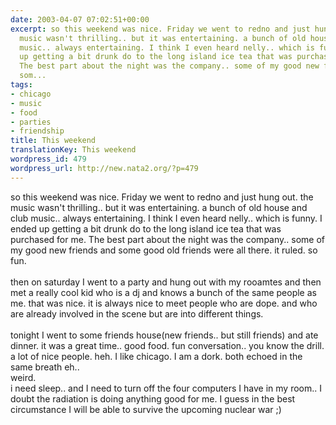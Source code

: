 ```yaml
---
date: 2003-04-07 07:02:51+00:00
excerpt: so this weekend was nice. Friday we went to redno and just hung out. the
  music wasn't thrilling.. but it was entertaining. a bunch of old house and club
  music.. always entertaining. I think I even heard nelly.. which is funny. I ended
  up getting a bit drunk do to the long island ice tea that was purchased for me.
  The best part about the night was the company.. some of my good new friends and
  som...
tags:
- chicago
- music
- food
- parties
- friendship
title: This weekend
translationKey: This weekend
wordpress_id: 479
wordpress_url: http://new.nata2.org/?p=479
---
```


so this weekend was nice. Friday we went to redno and just hung out. the music wasn't thrilling.. but it was entertaining. a bunch of old house and club music.. always entertaining. I think I even heard nelly.. which is funny. I ended up getting a bit drunk do to the long island ice tea that was purchased for me. The best part about the night was the company.. some of my good new friends and some good old friends were all there. it ruled. so fun. <br/><br/>then on saturday I went to a party and hung out with my rooamtes and then met a really cool kid who is a dj and knows a bunch of the same people as me. that was nice. it is always nice to meet people who are dope. and who are already involved in the scene but are into different things. <br/><br/>tonight I went to some friends house(new friends.. but still friends) and ate dinner. it was a great time.. good food. fun conversation.. you know the drill. a lot of nice people. heh. I like chicago. I am a dork. both echoed in the same breath eh.. <br/>
weird.<br/>
i need sleep.. and I need to turn off the four computers I have in my room..  I doubt the radiation is doing anything good for me. I guess in the best circumstance I will be able to survive the upcoming nuclear war ;)
